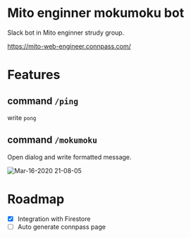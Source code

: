 # Mito enginner mokumoku bot

Slack bot in Mito enginner strudy group.

https://mito-web-engineer.connpass.com/

# Features

## command `/ping`
write `pong`

## command `/mokumoku`
Open dialog and write formatted message.

![Mar-16-2020 21-08-05](https://user-images.githubusercontent.com/11070996/76757278-ab1bc500-67ca-11ea-9328-05a90de041cc.gif)

# Roadmap

- [x] Integration with Firestore
- [ ] Auto generate connpass page
